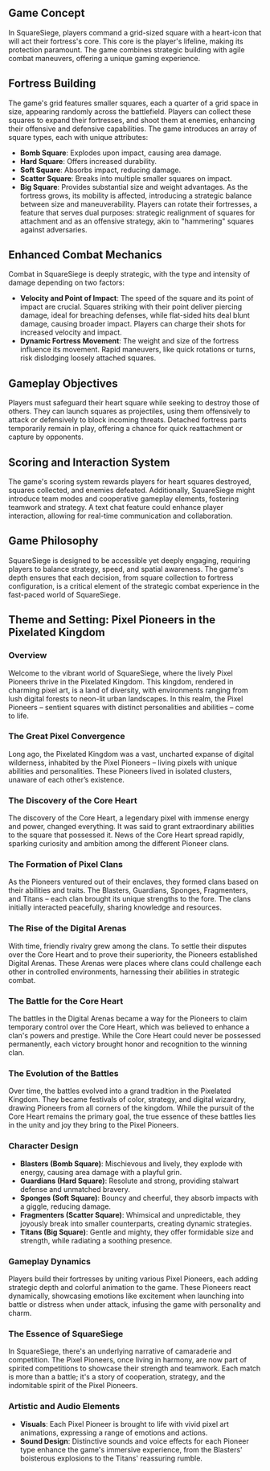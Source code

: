 ## Game Concept
In SquareSiege, players command a grid-sized square with a heart-icon that will act their fortress's core. This core is the player's lifeline, making its protection paramount. The game combines strategic building with agile combat maneuvers, offering a unique gaming experience.

## Fortress Building
The game's grid features smaller squares, each a quarter of a grid space in size, appearing randomly across the battlefield. Players can collect these squares to expand their fortresses, and shoot them at enemies, enhancing their offensive and defensive capabilities. The game introduces an array of square types, each with unique attributes:
- **Bomb Square**: Explodes upon impact, causing area damage.
- **Hard Square**: Offers increased durability.
- **Soft Square**: Absorbs impact, reducing damage.
- **Scatter Square**: Breaks into multiple smaller squares on impact.
- **Big Square**: Provides substantial size and weight advantages.
As the fortress grows, its mobility is affected, introducing a strategic balance between size and maneuverability. Players can rotate their fortresses, a feature that serves dual purposes: strategic realignment of squares for attachment and as an offensive strategy, akin to "hammering" squares against adversaries.

## Enhanced Combat Mechanics
Combat in SquareSiege is deeply strategic, with the type and intensity of damage depending on two factors:
- **Velocity and Point of Impact**: The speed of the square and its point of impact are crucial. Squares striking with their point deliver piercing damage, ideal for breaching defenses, while flat-sided hits deal blunt damage, causing broader impact. Players can charge their shots for increased velocity and impact.
- **Dynamic Fortress Movement**: The weight and size of the fortress influence its movement. Rapid maneuvers, like quick rotations or turns, risk dislodging loosely attached squares.

## Gameplay Objectives
Players must safeguard their heart square while seeking to destroy those of others. They can launch squares as projectiles, using them offensively to attack or defensively to block incoming threats. Detached fortress parts temporarily remain in play, offering a chance for quick reattachment or capture by opponents.

## Scoring and Interaction System
The game's scoring system rewards players for heart squares destroyed, squares collected, and enemies defeated. Additionally, SquareSiege might introduce team modes and cooperative gameplay elements, fostering teamwork and strategy. A text chat feature could enhance player interaction, allowing for real-time communication and collaboration.

## Game Philosophy
SquareSiege is designed to be accessible yet deeply engaging, requiring players to balance strategy, speed, and spatial awareness. The game's depth ensures that each decision, from square collection to fortress configuration, is a critical element of the strategic combat experience in the fast-paced world of SquareSiege.

## Theme and Setting: Pixel Pioneers in the Pixelated Kingdom

### Overview
Welcome to the vibrant world of SquareSiege, where the lively Pixel Pioneers thrive in the Pixelated Kingdom. This kingdom, rendered in charming pixel art, is a land of diversity, with environments ranging from lush digital forests to neon-lit urban landscapes. In this realm, the Pixel Pioneers – sentient squares with distinct personalities and abilities – come to life.

### The Great Pixel Convergence
Long ago, the Pixelated Kingdom was a vast, uncharted expanse of digital wilderness, inhabited by the Pixel Pioneers – living pixels with unique abilities and personalities. These Pioneers lived in isolated clusters, unaware of each other’s existence.

### The Discovery of the Core Heart
The discovery of the Core Heart, a legendary pixel with immense energy and power, changed everything. It was said to grant extraordinary abilities to the square that possessed it. News of the Core Heart spread rapidly, sparking curiosity and ambition among the different Pioneer clans.

### The Formation of Pixel Clans
As the Pioneers ventured out of their enclaves, they formed clans based on their abilities and traits. The Blasters, Guardians, Sponges, Fragmenters, and Titans – each clan brought its unique strengths to the fore. The clans initially interacted peacefully, sharing knowledge and resources.

### The Rise of the Digital Arenas
With time, friendly rivalry grew among the clans. To settle their disputes over the Core Heart and to prove their superiority, the Pioneers established Digital Arenas. These Arenas were places where clans could challenge each other in controlled environments, harnessing their abilities in strategic combat.

### The Battle for the Core Heart
The battles in the Digital Arenas became a way for the Pioneers to claim temporary control over the Core Heart, which was believed to enhance a clan's powers and prestige. While the Core Heart could never be possessed permanently, each victory brought honor and recognition to the winning clan.

### The Evolution of the Battles
Over time, the battles evolved into a grand tradition in the Pixelated Kingdom. They became festivals of color, strategy, and digital wizardry, drawing Pioneers from all corners of the kingdom. While the pursuit of the Core Heart remains the primary goal, the true essence of these battles lies in the unity and joy they bring to the Pixel Pioneers.

### Character Design
- **Blasters (Bomb Square)**: Mischievous and lively, they explode with energy, causing area damage with a playful grin.
- **Guardians (Hard Square)**: Resolute and strong, providing stalwart defense and unmatched bravery.
- **Sponges (Soft Square)**: Bouncy and cheerful, they absorb impacts with a giggle, reducing damage.
- **Fragmenters (Scatter Square)**: Whimsical and unpredictable, they joyously break into smaller counterparts, creating dynamic strategies.
- **Titans (Big Square)**: Gentle and mighty, they offer formidable size and strength, while radiating a soothing presence.

### Gameplay Dynamics
Players build their fortresses by uniting various Pixel Pioneers, each adding strategic depth and colorful animation to the game. These Pioneers react dynamically, showcasing emotions like excitement when launching into battle or distress when under attack, infusing the game with personality and charm.

### The Essence of SquareSiege
In SquareSiege, there's an underlying narrative of camaraderie and competition. The Pixel Pioneers, once living in harmony, are now part of spirited competitions to showcase their strength and teamwork. Each match is more than a battle; it's a story of cooperation, strategy, and the indomitable spirit of the Pixel Pioneers.

### Artistic and Audio Elements
- **Visuals**: Each Pixel Pioneer is brought to life with vivid pixel art animations, expressing a range of emotions and actions.
- **Sound Design**: Distinctive sounds and voice effects for each Pioneer type enhance the game's immersive experience, from the Blasters' boisterous explosions to the Titans' reassuring rumble.
